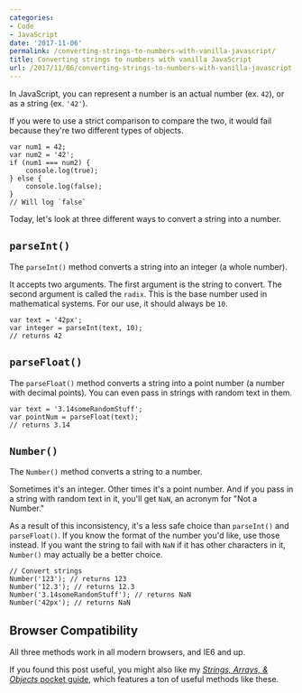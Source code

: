 ```yaml
---
categories:
- Code
- JavaScript
date: '2017-11-06'
permalink: /converting-strings-to-numbers-with-vanilla-javascript/
title: Converting strings to numbers with vanilla JavaScript
url: /2017/11/06/converting-strings-to-numbers-with-vanilla-javascript
---
```


In JavaScript, you can represent a number is an actual number (ex. `42`), or as a string (ex. `'42'`).

If you were to use a strict comparison to compare the two, it would fail because they're two different types of objects.

```lang-js
var num1 = 42;
var num2 = '42';
if (num1 === num2) {
    console.log(true);
} else {
    console.log(false);
}
// Will log `false`
```

Today, let's look at three different ways to convert a string into a number.

## `parseInt()`

The `parseInt()` method converts a string into an integer (a whole number).

It accepts two arguments. The first argument is the string to convert. The second argument is called the `radix`. This is the base number used in mathematical systems. For our use, it should always be `10`.

```lang-js
var text = '42px';
var integer = parseInt(text, 10);
// returns 42
```

## `parseFloat()`

The `parseFloat()` method converts a string into a point number (a number with decimal points). You can even pass in strings with random text in them.

```lang-js
var text = '3.14someRandomStuff';
var pointNum = parseFloat(text);
// returns 3.14
```

## `Number()`

The `Number()` method converts a string to a number.

Sometimes it's an integer. Other times it's a point number. And if you pass in a string with random text in it, you'll get `NaN`, an acronym for "Not a Number."

As a result of this inconsistency, it's a less safe choice than `parseInt()` and `parseFloat()`. If you know the format of the number you'd like, use those instead. If you want the string to fail with `NaN` if it has other characters in it, `Number()` may actually be a better choice.

```lang-js
// Convert strings
Number('123'); // returns 123
Number('12.3'); // returns 12.3
Number('3.14someRandomStuff'); // returns NaN
Number('42px'); // returns NaN
```

## Browser Compatibility

All three methods work in all modern browsers, and IE6 and up.

If you found this post useful, you might also like my [*Strings, Arrays, & Objects* pocket guide](https://gomakethings.com/guides/string-array-and-object-manipulation/), which features a ton of useful methods like these.